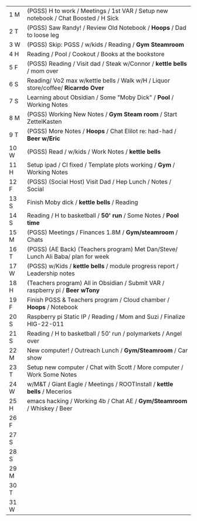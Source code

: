 |      |                                                                                     |
| ---- | ----------------------------------------------------------------------------------- |
| 1 M  | (PGSS) H to work / Meetings / 1st VAR / Setup new notebook / Chat Boosted / H Sick  |
| 2 T  | (PGSS) Saw Randy! / Review Old Notebook / **Hoops** / Dad to loose leg              |
| 3 W  | (PGSS) Skip: PGSS / w/kids / Reading / **Gym Steamroom**                            |
| 4 H  | Reading / Pool / Cookout / Books at the bookstore                                   |
| 5 F  | (PGSS) Reading / Visit dad / Steak w/Connor / **kettle bells** / mom over           |
| 6 S  | Reading/ Vo2 max w/kettle bells / Walk w/H / Liquor store/coffee/ **Ricarrdo Over** |
| 7 S  | Learning about Obsidian / Some "Moby Dick" / **Pool** / Working Notes               |
| 8 M  | (PGSS) Working New Notes / **Gym Steam room** / Start ZettelKasten                  |
| 9 T  | (PGSS) More Notes / **Hoops** / Chat Elilot re: had-had / **Beer w/Eric**           |
| 10 W | (PGSS) Read / w/kids / Work Notes / **kettle bells**                                |
| 11 H | Setup ipad / CI fixed / Template plots working / **Gym** / Working Notes            |
| 12 F | (PGSS) (Social Host) Visit Dad / Hep Lunch / Notes / Social                         |
| 13 S | Finish Moby dick / **kettle bells** / Reading                                       |
| 14 S | Reading / H to basketball / **50' run** / Some Notes / **Pool time**                |
| 15 M | (PGSS) Meetings / Finances 1.8M / **Gym/steamroom** / Chats                         |
| 16 T | (PGSS) (AE Back) (Teachers program) Met Dan/Steve/ Lunch Ali Baba/ plan for week    |
| 17 W | (PGSS) w/Kids / **kettle bells** / module progress report / Leadership notes        |
| 18 H | (Teachers program) All in Obsidian / Submit VAR / raspberry pi / **Beer wTony**     |
| 19 F | Finish PGSS & Teachers program / Cloud chamber / **Hoops** / Notebook               |
| 20 S | Raspberry pi Static IP / Reading / Mom and Suzi / Finalize HIG-22-011               |
| 21 S | Reading / H to basketball / 50' run / polymarkets / Angel over                      |
| 22 M | New computer! / Outreach Lunch / **Gym/Steamroom** / Car show                       |
| 23 T | Setup new computer / Chat with Scott / More computer / Work Some Notes              |
| 24 W | w/M&T / Giant Eagle / Meetings / ROOTInstall / **kettle bells** / Mecerios          |
| 25 H | emacs hacking / Working 4b / Chat AE / **Gym/Steamroom** / Whiskey / Beer           |
| 26 F |                                                                                     |
| 27 S |                                                                                     |
| 28 S |                                                                                     |
| 29 M |                                                                                     |
| 30 T |                                                                                     |
| 31 W |                                                                                     |



